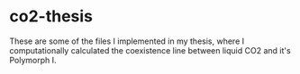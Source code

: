 # co2-thesis
These are some of the files I implemented in my thesis, where I computationally calculated the coexistence line between liquid CO2 and it's Polymorph I.
